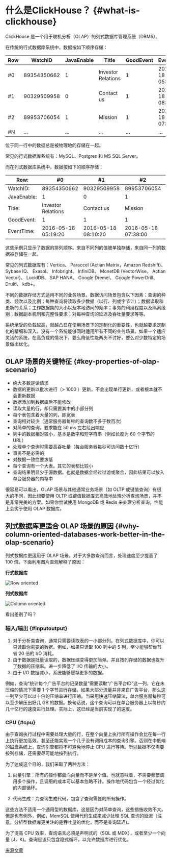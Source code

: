 # 什么是ClickHouse？ {#what-is-clickhouse}

ClickHouse 是一个用于联机分析（OLAP）的列式数据库管理系统（DBMS）。

在传统的行式数据库系统中，数据按如下顺序存储：

| Row | WatchID     | JavaEnable | Title              | GoodEvent | EventTime           |
|-----|-------------|------------|--------------------|-----------|---------------------|
| #0 | 89354350662 | 1          | Investor Relations | 1         | 2016-05-18 05:19:20 |
| #1 | 90329509958 | 0          | Contact us         | 1         | 2016-05-18 08:10:20 |
| #2 | 89953706054 | 1          | Mission            | 1         | 2016-05-18 07:38:00 |
| #N | …           | …          | …                  | …         | …                   |

位于同一行中的数据总是被物理地的存储在一起。

常见的行式数据库系统有：MySQL、Postgres 和 MS SQL Server。

而在列式数据库系统中，数据按如下的顺序存储：

| Row:        | #0                 | #1                 | #2                 | #N |
|-------------|---------------------|---------------------|---------------------|-----|
| WatchID:    | 89354350662         | 90329509958         | 89953706054         | …   |
| JavaEnable: | 1                   | 0                   | 1                   | …   |
| Title:      | Investor Relations  | Contact us          | Mission             | …   |
| GoodEvent:  | 1                   | 1                   | 1                   | …   |
| EventTime:  | 2016-05-18 05:19:20 | 2016-05-18 08:10:20 | 2016-05-18 07:38:00 | …   |

这些示例只显示了数据的排列顺序。来自不同列的值被单独存储，来自同一列的数据被存储在一起。

常见的列式数据库有：Vertica、 Paraccel (Actian Matrix，Amazon Redshift)、 Sybase IQ、 Exasol、 Infobright、 InfiniDB、 MonetDB (VectorWise， Actian Vector)、 LucidDB、 SAP HANA、 Google Dremel、 Google PowerDrill、 Druid、 kdb+。

不同的数据存储方式适用不同的业务场景。数据访问场景包含以下因素：查询的种类、频次以及比例；每种查询将读取多少数据（以行、列或字节计）；数据读取和更新的关系；工作数据集的大小以及本地访问的频率；事务的利用程度以及隔离级别；数据副本机制和完整性要求；对每种查询的延迟及吞吐量要求等等。

系统承受的负载越高，就越凸显在使用场景下的定制化的重要性，也就越要求定制化的精细和深入。没有一个系统能够同时适用所有不同的业务场景。如果一个适应灵活的系统，在高负载的情况下，要么降低性能两头不讨好，要么对少数特定的场景做出优化。

## OLAP 场景的关键特征 {#key-properties-of-olap-scenario}

-   绝大多数是读请求
-   数据的更新以批次进行（\> 1000 ）更新，不会出现单行更新，或者根本就不会更新数据
-   数据添加到数据库后不能修改
-   读取大量的行，却只需要其中的小部分列
-   每个表包含着大量的列，即宽表
-   查询相对较少（通常服务器每秒的查询数不多于数百次）
-   对简单的查询，要求能在 50 ms 左右给出响应
-   列中的数据相对较小，基本是数字和短字符串（例如长度为 60 个字节的 URL）
-   处理单个查询时需要高吞吐量（每台服务器每秒可访问数十亿行）
-   事务不是必需的
-   对数据一致性要求低
-   每个查询有一个大表。其它的表都比较小
-   查询结果明显少于源数据。也就是数据会经过过滤或聚合，因此结果可以放入单台服务器的内存中

很容易可以看出，OLAP 场景与其他通常业务场景（如 OLTP 或键值查询）有很大的不同，因此想要使用 OLTP 或键值数据库去高效地处理分析查询场景，并不是非常完美的方案。如果你尝试使用 MongoDB 或 Redis 来处理分析查询，性能上会劣于使用 OLAP 数据库。

## 列式数据库更适合 OLAP 场景的原因 {#why-column-oriented-databases-work-better-in-the-olap-scenario}

列式数据库更适用于 OLAP 场景。对于大多数查询而言，处理速度至少提高了 100 倍。下面利用图片直观解释了原因：

**行式数据库**

![Row oriented](images/row-oriented.gif#)

**列式数据库**

![Column oriented](images/column-oriented.gif#)

看出差别了吗？

### 输入/输出 {#inputoutput}

1.  对于分析类查询，通常只需要读取表的一小部分列。在列式数据库中，你可以只读取你需要的数据。例如，如果只读取 100 列中的 5 列，至少能够帮你节省 20 倍的 I/O 消耗。
2.  由于数据是批量读取的，数据压缩变得更加简单。并且按列存储的数据也提升了数据的压缩率。进一步降低了 I/O 传输的大小。
3.  由于 I/O 数据减小，系统能够缓存更多的数据。

例如，查询“统计每个广告平台的记录数量”需要读取“广告平台ID”这一列，它在未压缩的情况下需要 1 个字节进行存储。如果大部分流量并非来自广告平台，那么这一列至少可以以十倍的压缩率进行压缩。当采用快速压缩算法，单台服务器每秒可以至少解压出好几 GB 的数据。换句话说，这个查询可以在单台服务器上以每秒约几十亿行的速度进行处理。实际上，这已经是当前实现了的速度。

### CPU {#cpu}

由于查询执行过程中需要处理大量的行，在整个向量上执行所有操作会比在每一行上执行更加高效。甚至还能实现一个几乎没有调用成本的查询引擎。否则在中低端的磁盘系统上，查询引擎都将不可避免地停止 CPU 进行等待。所以数据不仅需要按列存储，还需要尽可能地按列执行。

为了达成这个目的，我们采取了两种方法：

1.  向量引擎：所有的操作都面向向量而不是单个值。也就意味着，不需要频繁调用多个操作，且调用的成本可以基本忽略不计。操作地代码包含一个经过优化的内部循环。

2.  代码生成：为查询生成代码，包含了查询需要的所有操作。

这些方法不适用一个通用型的数据库，这是因为对简单查询，这些措施收效不大。但是也有例外，例如，MemSQL 使用代码生成来减少处理 SQL 查询的延迟（注意，分析型数据库更关注的是吞吐量的优化，而不是查询延迟)。

为了提高 CPU 效率，查询语言必须是声明式的（SQL 或 MDX），或者至少一个向量 (J，K)。查询应该只包含隐式循环，以允许数据库进行优化。

[来源文章](https://clickhouse.tech/docs/zh/) <!--hide-->

